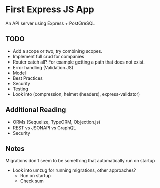 # First Express JS App

An API server using Express + PostGreSQL

## TODO

* Add a scope or two, try combining scopes.
* Implement full crud for companies
* Router catch all?  For example getting a path that does not exist.
* Error handling (Validation.JS)
* Model
* Best Practices
* Security
* Testing
* Look into (compression, helmet (headers), express-validator)

## Additional Reading

* ORMs (Sequelize, TypeORM, Objection.js)
* REST vs JSONAPI vs GraphQL
* Security

## Notes

Migrations don't seem to be something that automatically run on startup

- Look into umzug for running migrations, other approaches?
  - Run on startup
  - Check sum